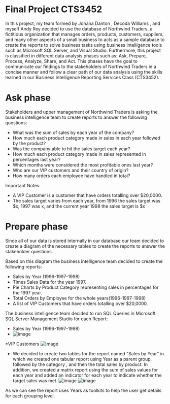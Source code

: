 # Final Project CTS3452
In this project, my team formed by Johana Danton , Decoda Williams , and myself Andy Rey decided to use the database of Northwind Traders, a fictitious organization that manages orders, products, customers, suppliers, and many other aspects of a small business to acts as a sample database to create the reports to solve business tasks using business intelligence tools such as Microsoft SQL Server, and Visual Studio. Furthermore, this project is classified in different data analysis phases such as: Ask, Prepare, Process, Analyze, Share, and Act. This phases have the goal to communicate our findings to the stakeholders of Northwind Traders in a concise manner and follow a clear path of our data analysis using the skills learned in our Business Intelligence Reporting Services Class (CTS3452).

# Ask phase
Stakeholders and upper management of Northwind Traders is asking the business intelligence team to create reports to answer the following questions:
* What was the sum of sales by each year of the company?
* How much each product category made in sales in each year followed by the product?
* Was the company able to hit the sales target each year?
* How much each product category made in sales represented in percentages last year?
* Which months were considered the most profitable ones last year?
* Who are our VIP customers and their country of origin?
* How many orders each employee have handled in total?


Important Notes:
* A VIP Customer is a customer that have orders totalling over $20,0000.
* The sales target varies from each year, from 1996 the sales target was $x, 1997 was x, and the current year 1998 the sales target is $x
                 

# Prepare phase
Since all of our data is stored internally in our database our team decided to create a diagram of the necessary tables to create the reports to answer the stakeholder questions.



Based on this diagram the business intelligence team decided to create the following reports:
* Sales by Year (1996-1997-1998)
* Times Sales Data for the year 1997. 
* Pie Charts by Product Category representing sales in percentages for the 1997 year. 
* Total Orders by Employee for the whole years(1996-1997-1998) 
* A list of VIP Customers that have orders totalling over $20,0000.

The business intelligence team decided to run SQL Queries in Microsoft SQL Server Management Studio for each Report: 
* Sales by Year (1996-1997-1998)
* ![image](https://user-images.githubusercontent.com/121314771/226076446-6ded7a5b-b604-4e86-b9ec-afa11f281828.png)

*VIP Customers
![image](https://user-images.githubusercontent.com/121314771/226076982-e5066e8d-5aca-4322-a185-01ca479bd638.png)

 

- We decided to create two tables for the report named "Sales by Year" in which we created one tabular report using Year as a parent group, followed by the category , and then the total sales by product. In addition, we created a matrix report using the sum of sales values for each year and added an indicator for each year to indicate whether the target sales was met.
![image](https://user-images.githubusercontent.com/121314771/222940445-de152ada-e3af-4016-bfc7-0998dfbd9421.png)
![image](https://user-images.githubusercontent.com/121314771/222940570-0d24df99-a7b2-48ee-b28e-f8045f40e7bb.png)

As we can see the report uses Years as toolkits to help the user get details for each grouping level. 

